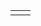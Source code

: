 <html>
<head>
  <script type="module" src="d3-delaunay/src/index.js"></script>
  <script type="module" src="engine.js"></script>
  <title>Test K-Mean Clustering</title>
</head>
<body>
  <table>
  <tr>
    <td><canvas width="700" height="700" id="drawable"></canvas></td>
	<td><div id="data"></div></td>
  </tr>
</body>
</html>